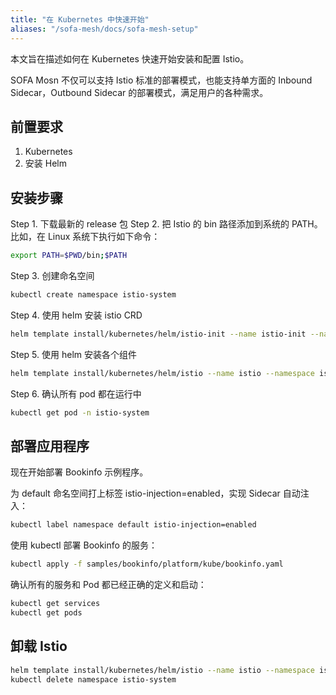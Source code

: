 ```yaml
---
title: "在 Kubernetes 中快速开始"
aliases: "/sofa-mesh/docs/sofa-mesh-setup"
---
```


本文旨在描述如何在 Kubernetes 快速开始安装和配置 Istio。

SOFA Mosn 不仅可以支持 Istio 标准的部署模式，也能支持单方面的 Inbound Sidecar，Outbound Sidecar 的部署模式，满足用户的各种需求。

## 前置要求

1. Kubernetes
2. 安装 Helm

## 安装步骤

Step 1. 下载最新的 release 包
Step 2. 把 Istio 的 bin 路径添加到系统的 PATH。比如，在 Linux 系统下执行如下命令：

```bash
export PATH=$PWD/bin;$PATH
```

Step 3. 创建命名空间

```bash
kubectl create namespace istio-system
```

Step 4. 使用 helm 安装 istio CRD

```bash
helm template install/kubernetes/helm/istio-init --name istio-init --namespace istio-system | kubectl apply -f -
```

Step 5. 使用 helm 安装各个组件

```bash
helm template install/kubernetes/helm/istio --name istio --namespace istio-system | kubectl apply -f -
```

Step 6. 确认所有 pod 都在运行中

```bash
kubectl get pod -n istio-system
```

## 部署应用程序

现在开始部署 Bookinfo 示例程序。

为 default 命名空间打上标签 istio-injection=enabled，实现 Sidecar 自动注入：

```bash
kubectl label namespace default istio-injection=enabled
```

使用 kubectl 部署 Bookinfo 的服务：

```bash
kubectl apply -f samples/bookinfo/platform/kube/bookinfo.yaml
```

确认所有的服务和 Pod 都已经正确的定义和启动：

```bash
kubectl get services
kubectl get pods
```

## 卸载 Istio

```bash
helm template install/kubernetes/helm/istio --name istio --namespace istio-system | kubectl delete -f -
kubectl delete namespace istio-system
```


